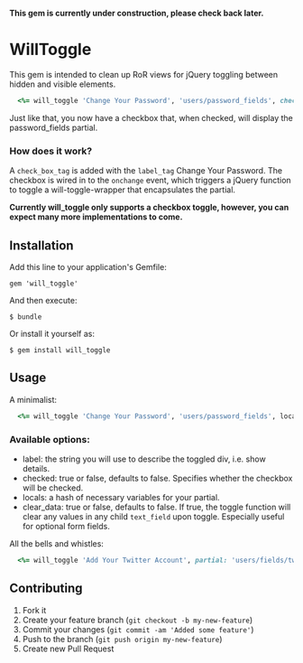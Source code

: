 __This gem is currently under construction, please check back later.__


# WillToggle

This gem is intended to clean up RoR views for jQuery toggling between hidden and visible elements.

```ruby
  <%= will_toggle 'Change Your Password', 'users/password_fields', checked: false, locals { f: f } %>
```

Just like that, you now have a checkbox that, when checked, will display the password\_fields partial.


### How does it work?

A `check_box_tag` is added with the `label_tag` Change Your Password.  The checkbox is wired in to the `onchange` event, which triggers a jQuery function to toggle a will-toggle-wrapper that encapsulates the partial.

__Currently will\_toggle only supports a checkbox toggle, however, you can expect many more implementations to come.__


## Installation

Add this line to your application's Gemfile:

    gem 'will_toggle'

And then execute:

    $ bundle

Or install it yourself as:

    $ gem install will_toggle


## Usage

A minimalist:
```ruby
  <%= will_toggle 'Change Your Password', 'users/password_fields', locals { f: f } %>
```


### Available options:

  - label: the string you will use to describe the toggled div, i.e. show details.
  - checked: true or false, defaults to false. Specifies whether the checkbox will be checked.
  - locals: a hash of necessary variables for your partial.
  - clear\_data: true or false, defaults to false. If true, the toggle function will clear any values in any child `text_field` upon toggle. Especially useful for optional form fields.
  
All the bells and whistles:
```ruby
  <%= will_toggle 'Add Your Twitter Account', partial: 'users/fields/twitter', checked: false, clear_data: true, locals: { f: f } %>
```

## Contributing

1. Fork it
2. Create your feature branch (`git checkout -b my-new-feature`)
3. Commit your changes (`git commit -am 'Added some feature'`)
4. Push to the branch (`git push origin my-new-feature`)
5. Create new Pull Request
